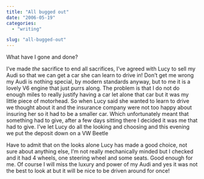 ```yaml
---
title: "All bugged out"
date: "2006-05-19"
categories:
  - "writing"

slug: "all-bugged-out"
---
```


<!-- ![Beetle](/images/149532863.jpg) -->

What have I gone and done?

I’ve made _the_ sacrifice to end all sacrifices, I’ve agreed with Lucy to sell my Audi so that we can get a car she can learn to drive in!
Don’t get me wrong my Audi is nothing special, by modern standards anyway, but to me it is a lovely V6 engine that just purrs along. The problem is that I do not do enough miles to really justify having a car let alone that car but it was my little piece of motorhead.
So when Lucy said she wanted to learn to drive we thought about it and the insurance company were not too happy about insuring her so it had to be a smaller car. Which unfortunately meant that something had to give, after a few days sitting there I decided it was me that had to give. I’ve let Lucy do all the looking and choosing and this evening we put the deposit down on a VW Beetle

<!-- ![Photo sharing](/images/149530596.jpg) -->

Have to admit that on the looks alone Lucy has made a good choice, not sure about anything else, I’m not really mechanically minded but I checked and it had 4 wheels, one steering wheel and some seats. Good enough for me.
Of course I will miss the luxury and power of my Audi and yes it was not the best to look at but it will be nice to be driven around for once!
